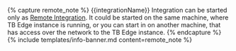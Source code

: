 {% capture remote_note %}
{{integrationName}} Integration can be started only as [Remote Integration](/docs/pe/edge/user-guide/integrations/remote-integrations). It could be started on the same machine, where TB Edge instance is running, or you can start in on another machine, that has access over the network to the TB Edge instance.
{% endcapture %}
{% include templates/info-banner.md content=remote_note %}